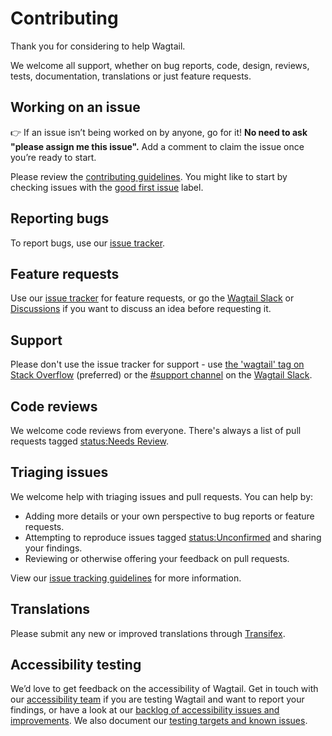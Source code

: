 # Contributing

Thank you for considering to help Wagtail.

We welcome all support, whether on bug reports, code, design, reviews, tests,
documentation, translations or just feature requests.

## Working on an issue

👉 If an issue isn’t being worked on by anyone, go for it! **No need to ask "please assign me this issue".** Add a comment to claim the issue once you’re ready to start.

Please review the [contributing guidelines](https://docs.wagtail.org/en/latest/contributing/index.html).
You might like to start by checking issues with the [good first issue](https://github.com/wagtail/wagtail/labels/good%20first%20issue) label.

## Reporting bugs

To report bugs, use our [issue tracker](https://github.com/wagtail/wagtail/issues).

## Feature requests

Use our [issue tracker](https://github.com/wagtail/wagtail/issues) for feature requests, or go the [Wagtail Slack](https://github.com/wagtail/wagtail/wiki/Slack) or [Discussions](https://github.com/wagtail/wagtail/discussions) if you want to discuss an idea before requesting it.

## Support

Please don't use the issue tracker for support - use [the 'wagtail' tag on Stack Overflow](https://stackoverflow.com/questions/tagged/wagtail) (preferred) or the [#support channel](https://github.com/wagtail/wagtail/wiki/Slack#support) on the [Wagtail Slack](https://github.com/wagtail/wagtail/wiki/Slack).

## Code reviews

We welcome code reviews from everyone. There's always a list of pull requests tagged [status:Needs Review](https://github.com/wagtail/wagtail/pulls?q=is%3Apr+is%3Aopen+sort%3Aupdated-desc+label%3A%22status%3ANeeds+Review%22).

## Triaging issues

We welcome help with triaging issues and pull requests. You can help by:

-   Adding more details or your own perspective to bug reports or feature requests.
-   Attempting to reproduce issues tagged [status:Unconfirmed](https://github.com/wagtail/wagtail/issues?q=is%3Aissue+is%3Aopen+sort%3Aupdated-desc+label%3Astatus%3AUnconfirmed) and sharing your findings.
-   Reviewing or otherwise offering your feedback on pull requests.

View our [issue tracking guidelines](https://docs.wagtail.org/en/latest/contributing/issue_tracking.html) for more information.

## Translations

Please submit any new or improved translations through [Transifex](https://explore.transifex.com/torchbox/wagtail/).

## Accessibility testing

We’d love to get feedback on the accessibility of Wagtail. Get in touch with our [accessibility team](https://github.com/wagtail/wagtail/wiki/Accessibility-team) if you are testing Wagtail and want to report your findings, or have a look at our [backlog of accessibility issues and improvements](https://github.com/wagtail/wagtail/projects/5). We also document our [testing targets and known issues](https://docs.wagtail.org/en/latest/contributing/developing.html#accessibility-targets).
